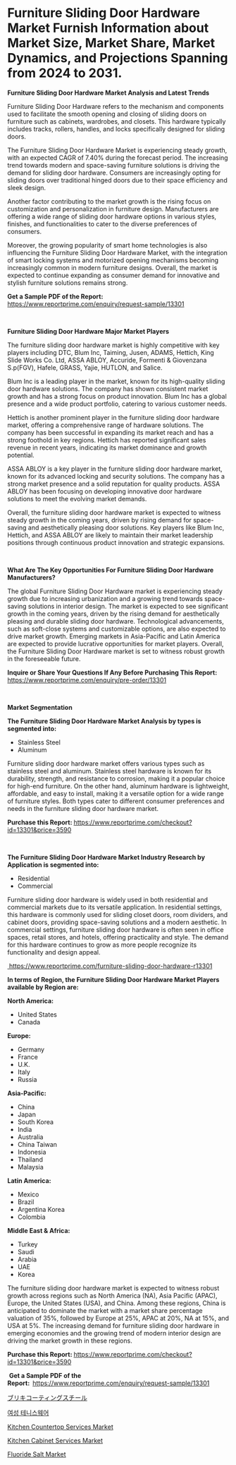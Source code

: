 <p><h1>Furniture Sliding Door Hardware Market Furnish Information about Market Size, Market Share, Market Dynamics, and Projections Spanning from 2024 to 2031.</h1></p><p><strong>Furniture Sliding Door Hardware Market Analysis and Latest Trends</strong></p>
<p><p>Furniture Sliding Door Hardware refers to the mechanism and components used to facilitate the smooth opening and closing of sliding doors on furniture such as cabinets, wardrobes, and closets. This hardware typically includes tracks, rollers, handles, and locks specifically designed for sliding doors.</p><p>The Furniture Sliding Door Hardware Market is experiencing steady growth, with an expected CAGR of 7.40% during the forecast period. The increasing trend towards modern and space-saving furniture solutions is driving the demand for sliding door hardware. Consumers are increasingly opting for sliding doors over traditional hinged doors due to their space efficiency and sleek design.</p><p>Another factor contributing to the market growth is the rising focus on customization and personalization in furniture design. Manufacturers are offering a wide range of sliding door hardware options in various styles, finishes, and functionalities to cater to the diverse preferences of consumers.</p><p>Moreover, the growing popularity of smart home technologies is also influencing the Furniture Sliding Door Hardware Market, with the integration of smart locking systems and motorized opening mechanisms becoming increasingly common in modern furniture designs. Overall, the market is expected to continue expanding as consumer demand for innovative and stylish furniture solutions remains strong.</p></p>
<p><strong>Get a Sample PDF of the Report:&nbsp;</strong> <a href="https://www.reportprime.com/enquiry/request-sample/13301">https://www.reportprime.com/enquiry/request-sample/13301</a></p>
<p>&nbsp;</p>
<p><strong>Furniture Sliding Door Hardware Major Market Players</strong></p>
<p><p>The furniture sliding door hardware market is highly competitive with key players including DTC, Blum Inc, Taiming, Jusen, ADAMS, Hettich, King Slide Works Co. Ltd, ASSA ABLOY, Accuride, Formenti & Giovenzana S.p(FGV), Hafele, GRASS, Yajie, HUTLON, and Salice.</p><p>Blum Inc is a leading player in the market, known for its high-quality sliding door hardware solutions. The company has shown consistent market growth and has a strong focus on product innovation. Blum Inc has a global presence and a wide product portfolio, catering to various customer needs.</p><p>Hettich is another prominent player in the furniture sliding door hardware market, offering a comprehensive range of hardware solutions. The company has been successful in expanding its market reach and has a strong foothold in key regions. Hettich has reported significant sales revenue in recent years, indicating its market dominance and growth potential.</p><p>ASSA ABLOY is a key player in the furniture sliding door hardware market, known for its advanced locking and security solutions. The company has a strong market presence and a solid reputation for quality products. ASSA ABLOY has been focusing on developing innovative door hardware solutions to meet the evolving market demands.</p><p>Overall, the furniture sliding door hardware market is expected to witness steady growth in the coming years, driven by rising demand for space-saving and aesthetically pleasing door solutions. Key players like Blum Inc, Hettich, and ASSA ABLOY are likely to maintain their market leadership positions through continuous product innovation and strategic expansions.</p></p>
<p>&nbsp;</p>
<p><strong>What Are The Key Opportunities For Furniture Sliding Door Hardware Manufacturers?</strong></p>
<p><p>The global Furniture Sliding Door Hardware market is experiencing steady growth due to increasing urbanization and a growing trend towards space-saving solutions in interior design. The market is expected to see significant growth in the coming years, driven by the rising demand for aesthetically pleasing and durable sliding door hardware. Technological advancements, such as soft-close systems and customizable options, are also expected to drive market growth. Emerging markets in Asia-Pacific and Latin America are expected to provide lucrative opportunities for market players. Overall, the Furniture Sliding Door Hardware market is set to witness robust growth in the foreseeable future.</p></p>
<p><strong>Inquire or Share Your Questions If Any Before Purchasing This Report:</strong> <a href="https://www.reportprime.com/enquiry/pre-order/13301">https://www.reportprime.com/enquiry/pre-order/13301</a></p>
<p>&nbsp;</p>
<p><strong>Market Segmentation</strong></p>
<p><strong>The Furniture Sliding Door Hardware Market Analysis by types is segmented into:</strong></p>
<p><ul><li>Stainless Steel</li><li>Aluminum</li></ul></p>
<p><p>Furniture sliding door hardware market offers various types such as stainless steel and aluminum. Stainless steel hardware is known for its durability, strength, and resistance to corrosion, making it a popular choice for high-end furniture. On the other hand, aluminum hardware is lightweight, affordable, and easy to install, making it a versatile option for a wide range of furniture styles. Both types cater to different consumer preferences and needs in the furniture sliding door hardware market.</p></p>
<p><strong>Purchase this Report:&nbsp;</strong><a href="https://www.reportprime.com/checkout?id=13301&price=3590">https://www.reportprime.com/checkout?id=13301&price=3590</a></p>
<p>&nbsp;</p>
<p><strong>The Furniture Sliding Door Hardware Market Industry Research by Application is segmented into:</strong></p>
<p><ul><li>Residential</li><li>Commercial</li></ul></p>
<p><p>Furniture sliding door hardware is widely used in both residential and commercial markets due to its versatile application. In residential settings, this hardware is commonly used for sliding closet doors, room dividers, and cabinet doors, providing space-saving solutions and a modern aesthetic. In commercial settings, furniture sliding door hardware is often seen in office spaces, retail stores, and hotels, offering practicality and style. The demand for this hardware continues to grow as more people recognize its functionality and design appeal.</p></p>
<p><a href="https://www.reportprime.com/furniture-sliding-door-hardware-r13301">&nbsp;https://www.reportprime.com/furniture-sliding-door-hardware-r13301</a></p>
<p><strong>In terms of Region, the Furniture Sliding Door Hardware Market Players available by Region are:</strong></p>
<p>
    <p> <strong> North America: </strong>
        <ul>
            <li>United States</li>
            <li>Canada</li>
        </ul>
        </p> 
    <p> <strong> Europe: </strong>
        <ul>
            <li>Germany</li>
            <li>France</li>
            <li>U.K.</li>
            <li>Italy</li>
            <li>Russia</li>
        </ul>
        </p> 
    <p> <strong> Asia-Pacific: </strong>
        <ul>
            <li>China</li>
            <li>Japan</li>
            <li>South Korea</li>
            <li>India</li>
            <li>Australia</li>
            <li>China Taiwan</li>
            <li>Indonesia</li>
            <li>Thailand</li>
            <li>Malaysia</li>
        </ul>
        </p> 
    <p> <strong> Latin America: </strong>
        <ul>
            <li>Mexico</li>
            <li>Brazil</li>
            <li>Argentina Korea</li>
            <li>Colombia</li>
        </ul>
        </p> 
    <p> <strong> Middle East & Africa: </strong>
        <ul>
            <li>Turkey</li>
            <li>Saudi</li>
            <li>Arabia</li>
            <li>UAE</li>
            <li>Korea</li>
        </ul>
    </p>
    </p>
<p><p>The furniture sliding door hardware market is expected to witness robust growth across regions such as North America (NA), Asia Pacific (APAC), Europe, the United States (USA), and China. Among these regions, China is anticipated to dominate the market with a market share percentage valuation of 35%, followed by Europe at 25%, APAC at 20%, NA at 15%, and USA at 5%. The increasing demand for furniture sliding door hardware in emerging economies and the growing trend of modern interior design are driving the market growth in these regions.</p></p>
<p><strong>Purchase this Report: </strong><a href="https://www.reportprime.com/checkout?id=13301&price=3590">https://www.reportprime.com/checkout?id=13301&price=3590</a></p>
<p>&nbsp;<strong>Get a Sample PDF of the Report:&nbsp;&nbsp;</strong><a href="https://www.reportprime.com/enquiry/request-sample/13301">https://www.reportprime.com/enquiry/request-sample/13301</a></p>
<p><strong></strong></p>
<p><p><a href="https://github.com/EthanMorar2011/Market-Research-Report-List-1/blob/main/695158924410.md">ブリキコーティングスチール</a></p><p><a href="https://github.com/WilburKihn5676/Market-Research-Report-List-1/blob/main/485653122397.md">여성 테니스웨어</a></p><p><a href="https://github.com/jj19131/Market-Research-Report-List-2/blob/main/kitchen-countertop-services-market.md">Kitchen Countertop Services Market</a></p><p><a href="https://github.com/marloy8/Market-Research-Report-List-4/blob/main/kitchen-cabinet-services-market.md">Kitchen Cabinet Services Market</a></p><p><a href="https://issuu.com/reportprime-2/docs/fluoride-salt-market-size-2030.pptx">Fluoride Salt Market</a></p></p>